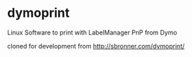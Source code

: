 dymoprint
=========

Linux Software to print with LabelManager PnP from Dymo


cloned for development from http://sbronner.com/dymoprint/
